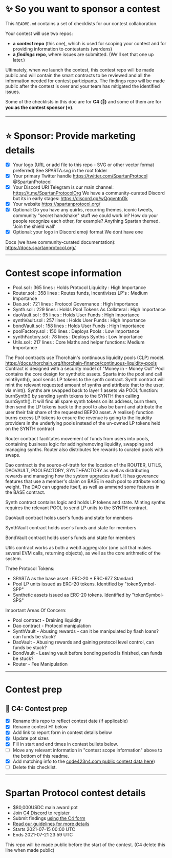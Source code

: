 # ✨ So you want to sponsor a contest

This `README.md` contains a set of checklists for our contest collaboration.

Your contest will use two repos: 
- **a _contest_ repo** (this one), which is used for scoping your contest and for providing information to contestants (wardens)
- **a _findings_ repo**, where issues are submitted. (We'll set that one up later.) 

Ultimately, when we launch the contest, this contest repo will be made public and will contain the smart contracts to be reviewed and all the information needed for contest participants. The findings repo will be made public after the contest is over and your team has mitigated the identified issues.

Some of the checklists in this doc are for **C4 (🐺)** and some of them are for **you as the contest sponsor (⭐️)**.

---

# ⭐️ Sponsor: Provide marketing details

- [x] Your logo (URL or add file to this repo - SVG or other vector format preferred)
See SPARTA.svg in the root folder
- [x] Your primary Twitter handle
https://twitter.com/SpartanProtocol
@SpartanProtocol
- [x] Your Discord URI
Telegram is our main channel: 
https://t.me/SpartanProtocolOrg
We have a community-curated Discord but its in early stages:
https://discord.gg/wQggvntnGk
- [x] Your website
https://spartanprotocol.org/
- [x] Optional: Do you have any quirks, recurring themes, iconic tweets, community "secret handshake" stuff we could work in? How do your people recognize each other, for example? 
Anything Spartan themed. 'Join the shield wall'
- [x] Optional: your logo in Discord emoji format
We dont have one

Docs (we have community-curated documentation):
https://docs.spartanprotocol.org/

---

# Contest scope information

- Pool.sol : 365 lines : Holds Protocol Liquidity : High Importance
- Router.sol : 358 lines : Routes funds, Incentivises LP's : Medium Importance
- Dao.sol : 721 lines : Protocol Governance : High Importance
- Synth.sol : 229 lines : Holds Pool Tokens As Collateral : High Importance
- daoVault.sol : 95 lines : Holds User Funds : High Importance
- synthVault.sol : 257 lines : Holds User Funds : High Importance
- bondVault.sol : 158 lines : Holds User Funds : High Importance
- poolFactory.sol : 150 lines : Deploys Pools : Low Importance
- synthFactory.sol : 78 lines : Deploys Synths : Low Importance
- Utils.sol : 217 lines : Core Maths and helper functions: Medium Importance

The Pool contracts use Thorchain's continuous liquidity pools (CLP) model. https://docs.thorchain.org/thorchain-finance/continuous-liquidity-pools
Contract is designed with a security model of "Money in - Money Out"
Pool contains the core design for synthetic assets. Sparta into the pool and call mintSynth(), pool sends LP tokens to the synth contract. Synth contract will mint the relevant requested amount of synths and attribute that to the user, via mint(). Synths are swapped back to layer 1 assets via POOL function: burnSynth() by sending synth tokens to the SYNTH then calling burnSynth(). It will find all spare synth tokens on its address, burn them, then send the LP tokens back to the pool to also be burnt and attribute the user their fair share of the requested BEP20 asset. A realise() function burns excess LP tokens to ensure the revenue is going to the liquidity providers in the underlying pools instead of the un-owned LP tokens held on the SYNTH contract

Router contract facilitates movement of funds from users into pools, containing business logic for adding/removing liquidity, swapping and managing synths. Router also distributes fee rewards to curated pools with swaps.

Dao contract is the source-of-truth for the location of the ROUTER, UTILS, DAOVAULT, POOLFACTORY, SYNTHFACTORY as well as distributing rewards and managing how the system upgrades itself. It has goverance features that use a member's claim on BASE in each pool to attribute voting weight. The DAO can upgrade itself, as well as ammend some features in the BASE contract.

Synth contract contains logic and holds LP tokens and state. Minting synths requires the relevant POOL to send LP units to the SYNTH contract.

DaoVault contract holds user's funds and state for members

SynthVault contract holds user's funds and state for members

BondVault contract holds user's funds and state for members

Utils contract works as both a web3 aggregrator (one call that makes several EVM calls, returning objects), as well as the core arithmetic of the system.

Three Protocol Tokens:
- SPARTA as the base asset : ERC-20 + ERC-677 Standard
- Pool LP units issued as ERC-20 tokens. Identified by "tokenSymbol-SPP"
- Synthetic assets issued as ERC-20 tokens. Identified by "tokenSymbol-SPS"

Important Areas Of Concern:
- Pool contract - Draining liquidity
- Dao contract - Protocol manipulation
- SynthVault - Abusing rewards - can it be manipulated by flash loans? can funds be stuck?
- DaoVault - Abusing rewards and gaining protocol level control, can funds be stuck?
- BondVault - Leaving vault before bonding period is finished, can funds be stuck?
- Router - Fee Manipulation

---

# Contest prep

## 🐺 C4: Contest prep
- [x] Rename this repo to reflect contest date (if applicable)
- [x] Rename contest H1 below
- [x] Add link to report form in contest details below
- [x] Update pot sizes
- [x] Fill in start and end times in contest bullets below.
- [ ] Move any relevant information in "contest scope information" above to the bottom of this readme.
- [x] Add matching info to the [code423n4.com public contest data here](https://github.com/code-423n4/code423n4.com/blob/main/_data/contests/contests.csv))
- [ ] Delete this checklist.

---

# Spartan Protocol contest details
- $80,000USDC main award pot
- Join [C4 Discord](https://discord.gg/EY5dvm3evD) to register
- Submit findings [using the C4 form](https://code423n4.com/2021-07-spartan-protocol-contest/submit)
- [Read our guidelines for more details](https://code423n4.com/compete)
- Starts 2021-07-15 00:00 UTC
- Ends 2021-07-21 23:59 UTC

This repo will be made public before the start of the contest. (C4 delete this line when made public)
